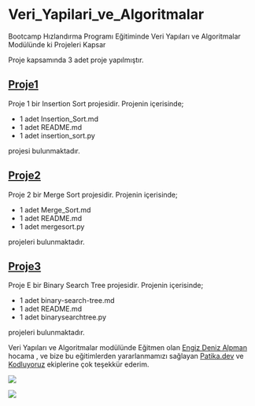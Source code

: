 # Veri_Yapilari_ve_Algoritmalar
Bootcamp Hızlandırma Programı Eğitiminde Veri Yapıları ve Algoritmalar Modülünde ki Projeleri Kapsar

Proje kapsamında 3 adet proje yapılmıştır.

## [Proje1](https://github.com/nursenabozdag/Veri_Yapilari_ve_Algoritmalar/tree/main/Proje1) 

Proje 1 bir Insertion Sort projesidir. Projenin içerisinde;

- 1 adet Insertion_Sort.md 
- 1 adet README.md
- 1 adet insertion_sort.py 

projesi bulunmaktadır.

## [Proje2](https://github.com/nursenabozdag/Veri_Yapilari_ve_Algoritmalar/tree/main/Proje2)

Proje 2 bir Merge Sort projesidir. Projenin içerisinde;

- 1 adet Merge_Sort.md 
- 1 adet README.md
- 1 adet mergesort.py 

projeleri bulunmaktadır.

## [Proje3]()

Proje E bir Binary Search Tree projesidir. Projenin içerisinde;

- 1 adet binary-search-tree.md 
- 1 adet README.md
- 1 adet binarysearchtree.py

projeleri bulunmaktadır.



Veri Yapıları ve Algoritmalar modülünde Eğitmen olan [Engiz Deniz Alpman](https://www.linkedin.com/in/engindenizalpman/) hocama , ve bize bu eğitimlerden yararlanmamızı sağlayan [Patika.dev](https://www.patika.dev/)  ve [Kodluyoruz](https://kodluyoruz.org/tr/kodluyoruz/) ekiplerine çok teşekkür ederim.  


![](https://global-uploads.webflow.com/6097e0eca1e87557da031fef/609859a191abe5d64b17fed3_Patika%20logo.png)

![](https://kodluyoruz.org/wp-content/uploads/2022/05/kodluyoruz_yatay_slogan.png)
 













